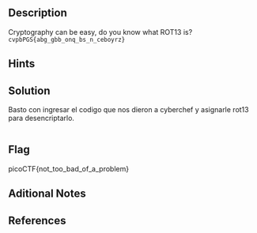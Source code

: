 ## Description
Cryptography can be easy, do you know what ROT13 is? `cvpbPGS{abg_gbb_onq_bs_n_ceboyrz}`

## Hints

## Solution
Basto con ingresar el codigo que nos dieron a cyberchef y asignarle rot13 para desencriptarlo.

```bash

```

## Flag
picoCTF{not_too_bad_of_a_problem}

## Aditional Notes

## References

